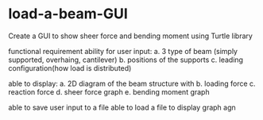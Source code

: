 # load-a-beam-GUI

Create a GUI to show sheer force and bending moment using Turtle library

functional requirement
ability for user input:
a. 3 type of beam (simply supported, overhaing, cantilever)
b. positions of the supports
c. leading configuration(how load is distributed)

able to display:
a. 2D diagram of the beam structure with
b. loading force
c. reaction force
d. sheer force graph
e. bending moment graph

able to save user input to a file
able to load a file to display graph agn
